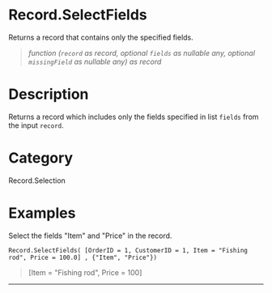 # Record.SelectFields
Returns a record that contains only the specified fields.
> _function (<code>record</code> as record, optional <code>fields</code> as nullable any, optional <code>missingField</code> as nullable any) as record_

# Description 
Returns a record which includes only the fields specified in list <code>fields</code> from the input <code>record</code>.
# Category 
Record.Selection
# Examples 
Select the fields "Item" and "Price" in the record.
```
Record.SelectFields( [OrderID = 1, CustomerID = 1, Item = "Fishing rod", Price = 100.0] , {"Item", "Price"})
```
> [Item = "Fishing rod", Price = 100]

***
